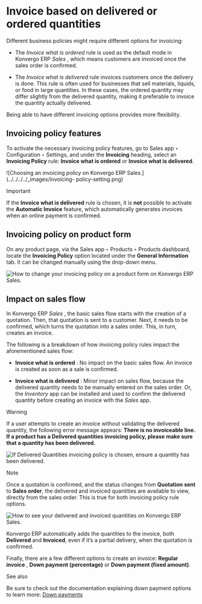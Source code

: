 # Invoice based on delivered or ordered quantities

Different business policies might require different options for invoicing:

  * The _Invoice what is ordered_ rule is used as the default mode in Konvergo ERP _Sales_ , which means customers are invoiced once the sales order is confirmed.

  * The _Invoice what is delivered_ rule invoices customers once the delivery is done. This rule is often used for businesses that sell materials, liquids, or food in large quantities. In these cases, the ordered quantity may differ slightly from the delivered quantity, making it preferable to invoice the quantity actually delivered.

Being able to have different invoicing options provides more flexibility.

## Invoicing policy features

To activate the necessary invoicing policy features, go to Sales app ‣
Configuration ‣ Settings, and under the **Invoicing** heading, select an
**Invoicing Policy** rule: **Invoice what is ordered** or **Invoice what is
delivered**.

![Choosing an invoicing policy on Konvergo ERP Sales.](../../../../_images/invoicing-
policy-setting.png) <div class="alert alert-warning">
<p class="alert-title">
Important</p><p>If the <b>Invoice what is delivered</b> rule is chosen, it is <b>not</b> possible to activate
the <b>Automatic Invoice</b> feature, which automatically generates invoices when an online
payment is confirmed.</p>
</div>

## Invoicing policy on product form

On any product page, via the Sales app ‣ Products ‣ Products dashboard, locate
the **Invoicing Policy** option located under the **General Information** tab.
It can be changed manually using the drop-down menu.

![How to change your invoicing policy on a product form on Konvergo ERP
Sales.](../../../../_images/invoicing-policy-general-info-tab.png)

## Impact on sales flow

In Konvergo ERP _Sales_ , the basic sales flow starts with the creation of a
quotation. Then, that quotation is sent to a customer. Next, it needs to be
confirmed, which turns the quotation into a sales order. This, in turn,
creates an invoice.

The following is a breakdown of how invoicing policy rules impact the
aforementioned sales flow:

  * **Invoice what is ordered** : No impact on the basic sales flow. An invoice is created as soon as a sale is confirmed.

  * **Invoice what is delivered** : Minor impact on sales flow, because the delivered quantity needs to be manually entered on the sales order. Or, the _Inventory_ app can be installed and used to confirm the delivered quantity before creating an invoice with the _Sales_ app.

<div class="alert alert-warning">
<p class="alert-title">
Warning</p><p>If a user attempts to create an invoice without validating the delivered quantity, the following
error message appears: <b>There is no invoiceable line. If a product has a Delivered
quantities invoicing policy, please make sure that a quantity has been delivered.</b></p>
<img alt="If Delivered Quantities invoicing policy is chosen, ensure a quantity has been delivered." class="align-center" src="../../../../_images/invoicing-policy-error-message.png"/>
</div> <div class="alert alert-primary">
<p class="alert-title">
Note</p><p>Once a quotation is confirmed, and the status changes from <b>Quotation sent</b> to
<b>Sales order</b>, the delivered and invoiced quantities are available to view, directly
from the sales order. This is true for both invoicing policy rule options.</p>
<img alt="How to see your delivered and invoiced quantities on Konvergo ERP Sales." class="align-center" src="../../../../_images/invoicing-policy-order-lines.png"/>
<p>Konvergo ERP automatically adds the quantities to the invoice, both <b>Delivered</b> and
<b>Invoiced</b>, even if it’s a partial delivery, when the quotation is confirmed.</p>
</div>

Finally, there are a few different options to create an invoice: **Regular
invoice** , **Down payment (percentage)** or **Down payment (fixed amount)**.

<div class="alert alert-secondary">
<p class="alert-title">
See also</p><p>Be sure to check out the documentation explaining down payment options to learn more:
<a href="down_payment">Down payments</a></p>
</div>

